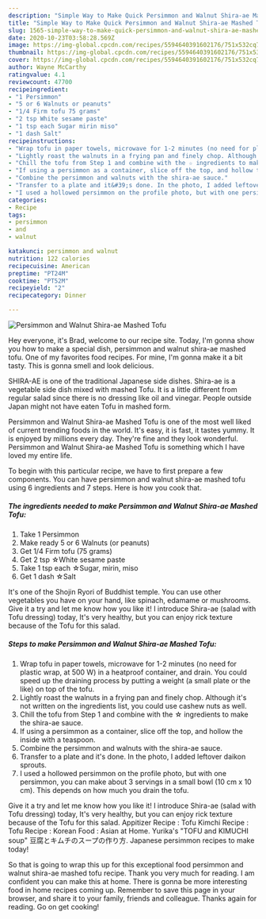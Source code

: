 ```yaml
---
description: "Simple Way to Make Quick Persimmon and Walnut Shira-ae Mashed Tofu"
title: "Simple Way to Make Quick Persimmon and Walnut Shira-ae Mashed Tofu"
slug: 1565-simple-way-to-make-quick-persimmon-and-walnut-shira-ae-mashed-tofu
date: 2020-10-23T03:58:28.569Z
image: https://img-global.cpcdn.com/recipes/5594640391602176/751x532cq70/persimmon-and-walnut-shira-ae-mashed-tofu-recipe-main-photo.jpg
thumbnail: https://img-global.cpcdn.com/recipes/5594640391602176/751x532cq70/persimmon-and-walnut-shira-ae-mashed-tofu-recipe-main-photo.jpg
cover: https://img-global.cpcdn.com/recipes/5594640391602176/751x532cq70/persimmon-and-walnut-shira-ae-mashed-tofu-recipe-main-photo.jpg
author: Wayne McCarthy
ratingvalue: 4.1
reviewcount: 47700
recipeingredient:
- "1 Persimmon"
- "5 or 6 Walnuts or peanuts"
- "1/4 Firm tofu 75 grams"
- "2 tsp White sesame paste"
- "1 tsp each Sugar mirin miso"
- "1 dash Salt"
recipeinstructions:
- "Wrap tofu in paper towels, microwave for 1-2 minutes (no need for plastic wrap, at 500 W) in a heatproof container, and drain. You could speed up the draining process by putting a weight (a small plate or the like) on top of the tofu."
- "Lightly roast the walnuts in a frying pan and finely chop. Although it&#39;s not written on the ingredients list, you could use cashew nuts as well."
- "Chill the tofu from Step 1 and combine with the ☆ ingredients to make the shira-ae sauce."
- "If using a persimmon as a container, slice off the top, and hollow the inside with a teaspoon."
- "Combine the persimmon and walnuts with the shira-ae sauce."
- "Transfer to a plate and it&#39;s done. In the photo, I added leftover daikon sprouts."
- "I used a hollowed persimmon on the profile photo, but with one persimmon, you can make about 3 servings in a small bowl (10 cm x 10 cm). This depends on how much you drain the tofu."
categories:
- Recipe
tags:
- persimmon
- and
- walnut

katakunci: persimmon and walnut 
nutrition: 122 calories
recipecuisine: American
preptime: "PT24M"
cooktime: "PT52M"
recipeyield: "2"
recipecategory: Dinner

---
```



![Persimmon and Walnut Shira-ae Mashed Tofu](https://img-global.cpcdn.com/recipes/5594640391602176/751x532cq70/persimmon-and-walnut-shira-ae-mashed-tofu-recipe-main-photo.jpg)

Hey everyone, it's Brad, welcome to our recipe site. Today, I'm gonna show you how to make a special dish, persimmon and walnut shira-ae mashed tofu. One of my favorites food recipes. For mine, I'm gonna make it a bit tasty. This is gonna smell and look delicious.

SHIRA-AE is one of the traditional Japanese side dishes. Shira-ae is a vegetable side dish mixed with mashed Tofu. It is a little different from regular salad since there is no dressing like oil and vinegar. People outside Japan might not have eaten Tofu in mashed form.

Persimmon and Walnut Shira-ae Mashed Tofu is one of the most well liked of current trending foods in the world. It's easy, it is fast, it tastes yummy. It is enjoyed by millions every day. They're fine and they look wonderful. Persimmon and Walnut Shira-ae Mashed Tofu is something which I have loved my entire life.


To begin with this particular recipe, we have to first prepare a few components. You can have persimmon and walnut shira-ae mashed tofu using 6 ingredients and 7 steps. Here is how you cook that.

<!--inarticleads1-->

##### The ingredients needed to make Persimmon and Walnut Shira-ae Mashed Tofu:

1. Take 1 Persimmon
1. Make ready 5 or 6 Walnuts (or peanuts)
1. Get 1/4 Firm tofu (75 grams)
1. Get 2 tsp ☆White sesame paste
1. Take 1 tsp each ☆Sugar, mirin, miso
1. Get 1 dash ☆Salt


It&#39;s one of the Shojin Ryori of Buddhist temple. You can use other vegetables you have on your hand, like spinach, edamame or mushrooms. Give it a try and let me know how you like it! I introduce Shira-ae (salad with Tofu dressing) today, It&#39;s very healthy, but you can enjoy rick texture because of the Tofu for this salad. 

<!--inarticleads2-->

##### Steps to make Persimmon and Walnut Shira-ae Mashed Tofu:

1. Wrap tofu in paper towels, microwave for 1-2 minutes (no need for plastic wrap, at 500 W) in a heatproof container, and drain. You could speed up the draining process by putting a weight (a small plate or the like) on top of the tofu.
1. Lightly roast the walnuts in a frying pan and finely chop. Although it&#39;s not written on the ingredients list, you could use cashew nuts as well.
1. Chill the tofu from Step 1 and combine with the ☆ ingredients to make the shira-ae sauce.
1. If using a persimmon as a container, slice off the top, and hollow the inside with a teaspoon.
1. Combine the persimmon and walnuts with the shira-ae sauce.
1. Transfer to a plate and it&#39;s done. In the photo, I added leftover daikon sprouts.
1. I used a hollowed persimmon on the profile photo, but with one persimmon, you can make about 3 servings in a small bowl (10 cm x 10 cm). This depends on how much you drain the tofu.


Give it a try and let me know how you like it! I introduce Shira-ae (salad with Tofu dressing) today, It&#39;s very healthy, but you can enjoy rick texture because of the Tofu for this salad. Appitizer Recipe : Tofu Kimchi Recipe : Tofu Recipe : Korean Food : Asian at Home. Yurika&#39;s &#34;TOFU and KIMUCHI soup&#34; 豆腐とキムチのスープの作り方. Japanese persimmon recipes to make today! 

So that is going to wrap this up for this exceptional food persimmon and walnut shira-ae mashed tofu recipe. Thank you very much for reading. I am confident you can make this at home. There is gonna be more interesting food in home recipes coming up. Remember to save this page in your browser, and share it to your family, friends and colleague. Thanks again for reading. Go on get cooking!
